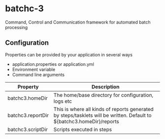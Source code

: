 # batchc-3
Command, Control and Communication framework for automated batch processing


## Configuration

Properties can be provided by your application in several ways
- application.properties or application.yml
- Environment variable
- Command line arguments

Property|Description|
--------|-----------|
batchc3.homeDir|The home/base directory for configuration, logs etc|
batchc3.reportDir|This is where all kinds of reports generated by steps/tasklets will be written. Default to ${batchc3.homeDir}/reports|
batchc3.scriptDir|Scripts executed in steps


